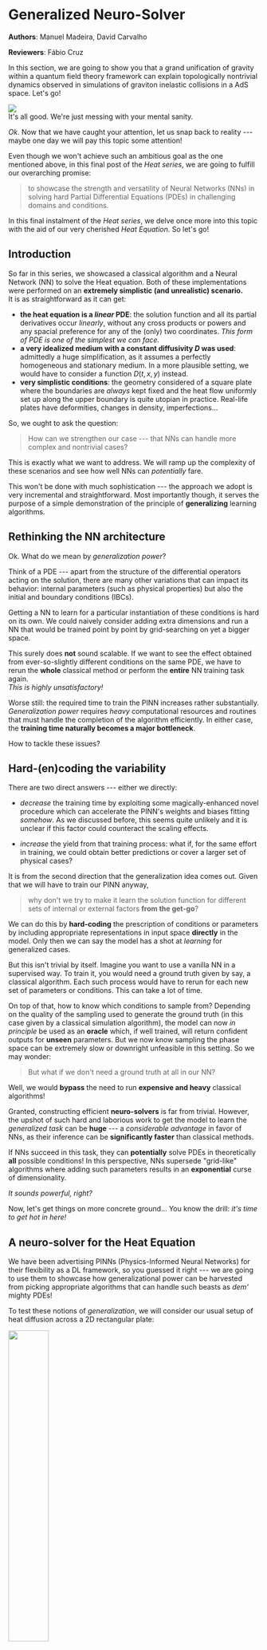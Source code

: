 # Generalized Neuro-Solver

**Authors**: Manuel Madeira, David Carvalho

**Reviewers**: Fábio Cruz


In this section, we are going to show you that a grand unification
of gravity within a quantum field theory framework can explain topologically
nontrivial dynamics observed in simulations of graviton inelastic collisions
in a AdS space. Let's go!

<div class="flex sm:justify-center">
<img src="/../_static/pdes/shaq.gif" class="max-w-xs mb-0">
</div>
<span class="mt-0 block sm:text-center text-base"> It's all good. We're just
messing with your mental sanity.
</span>

*Ok*. Now that we have caught your attention, let us snap back to reality
--- maybe one day we will pay this topic some attention!

Even though we won't achieve such an ambitious goal as the one mentioned
above, in this final post of the *Heat series*, we are going to fulfill our
overarching promise:

> to showcase the strength and versatility of Neural Networks (NNs) in solving
> hard Partial Differential Equations (PDEs) in challenging domains and conditions.

In this final instalment of the *Heat series*, we delve once more into this topic
with the aid of our very cherished *Heat Equation*.
So let's go!

## Introduction

So far in this series, we showcased a classical algorithm and a Neural Network
(NN) to solve the Heat equation.
Both of these implementations were performed on an **extremely simplistic (and
unrealistic) scenario.** \
It is as straightforward as it can get:
+ **the heat equation is a *linear* PDE**: the solution function and all its
partial derivatives occur *linearly*, without any cross products or powers and
any spacial preference for any of the (only) two coordinates.
*This form of PDE is one of the simplest we can face.*
+ **a very idealized medium with a constant diffusivity $D$ was used**:
admittedly a huge simplification, as it assumes a perfectly homogeneous and
stationary medium.
In a more plausible setting, we would have to consider a function $D(t, x, y)$
instead.
+ **very simplistic conditions**: the geometry considered of a square plate
where the boundaries are *always* kept fixed and the heat flow uniformly set up
along the upper boundary is quite utopian in practice. Real-life plates have
deformities, changes in density, imperfections...

So, we ought to ask the question:

> How can we strengthen our case --- that NNs can handle more complex and
> nontrivial cases?

This is exactly what we want to address. We will ramp up the complexity of these scenarios and see how well NNs can
*potentially* fare.

This won't be done with much sophistication --- the approach we adopt
is very incremental and straightforward.
Most importantly though, it serves the purpose of a simple demonstration of the
principle of **generalizing** learning algorithms.

## Rethinking the NN architecture

Ok. What do we mean by *generalization power*?

Think of a PDE --- apart from the structure of the differential operators
acting on the solution, there are many other variations that can impact its
behavior: internal parameters (such as physical properties) but also the
initial and boundary conditions (IBCs).

Getting a NN to learn for a particular instantiation of these conditions is
hard on its own. We could naively consider adding extra dimensions and run a NN
that would be trained point by point by grid-searching on yet a bigger space.

This surely does **not** sound scalable. If we want to see the
effect obtained from ever-so-slightly different conditions on the same PDE,
we have to rerun the **whole** classical method or perform
the **entire** NN training task again. \
*This is highly unsatisfactory!*

Worse still: the required time to train the PINN increases rather
substantially.
*Generalization power* requires *heavy* computational resources and routines that must
handle the completion of the algorithm efficiently.
In either case, the **training time naturally becomes a major bottleneck**.

How to tackle these issues?

## Hard-(en)coding the variability

There are two direct answers --- either we directly:
+ *decrease* the training time by exploiting some magically-enhanced novel
procedure which can accelerate the PINN's weights and biases fitting *somehow*.
As we discussed before, this seems quite unlikely and it is unclear if this
factor could counteract the scaling effects.

+ *increase* the yield from that training process: what if, for the same effort
in training, we could obtain better predictions or cover a larger set of physical
cases?

It is from the second direction that the generalization idea comes out.
Given that we will have to train our PINN anyway,

> why don't we try to make it learn the solution function for different sets
> of internal or external factors **from the get-go**?

We can do this by **hard-coding** the prescription of conditions or parameters by
including appropriate representations in input space **directly** in the model.
Only then we can say the model has a shot at *learning* for generalized cases.

But this isn't trivial by itself. Imagine you want to use a vanilla NN in a supervised way.
To train it, you would need a ground truth given by say, a classical algorithm.
Each such process would have to rerun for each new set of parameters or conditions.
This can take a lot of time.

On top of that, how to know which conditions to sample from? Depending on the quality of the sampling
used to generate the ground truth (in this case given by a classical simulation
 algorithm), the model can now *in principle* be used as an **oracle** which,
 if well trained, will return confident outputs for **unseen** parameters.
 But we now know sampling the phase space can be extremely slow or downright
 unfeasible in this setting. So we may wonder:

> But what if we don't need a ground truth at all in our NN?

Well, we would **bypass** the need to run **expensive and heavy** classical
algorithms!

Granted, constructing efficient **neuro-solvers** is far from trivial. However,
the upshot of such hard and laborious work to get the model to learn the
*generalized task* can be **huge** ---
a *considerable advantage* in favor of NNs, as their inference can be **significantly
faster** than classical methods.

If NNs succeed in this task, they can **potentially** solve PDEs in
theoretically **all** possible conditions!
In this perspective, NNs supersede "grid-like" algorithms where adding such
parameters results in an **exponential** curse of dimensionality.

*It sounds powerful, right?*

Now, let's get things on more concrete ground...
You know the drill: *it's time to get hot in here!*

## A neuro-solver for the Heat Equation

We have been advertising PINNs (Physics-Informed Neural Networks) for their
flexibility as a DL framework, so you guessed it right --- we are going to use
them to showcase how generalizational power can be harvested from picking
appropriate algorithms that can handle such beasts as *dem'* mighty PDEs!

To test these notions of *generalization*, we will consider our usual setup of
heat diffusion across a 2D rectangular plate:

<div class="flex sm:justify-center max-w-md sm:mx-auto">
    <img style="width:40%;" src="/../_static/pdes/IBCs_hot_edge.png">
</div>

Fig. 1: The usual initial and boundary conditions (IBCs) we assume to solve the Heat Equation on the 2D plate. Credits: David Carvalho / Inductiva.

It states that the temperature profile $u(t,x,y)$ must satisfy:

$$
\left[ \frac{\partial}{\partial t} - D \left( \frac{\partial^2}{\partial x ^2} + \frac{\partial^2}{\partial y ^2} \right) \right]u(t,x,y)= 0,
$$

With it, let's investigate three topics:

+ **Learning for parametrized boundary conditions**: keeping this admittedly simple
domain, we *parametrize* the top edge temperature $u_{\rm top}$ into our PINN.
After the network has been trained, we compare its prediction for an *unseen*
top edge temperature by benchmarking it 
with respect to the classical algorithm (FDM) output.
+ **Learning for different domains**: we see how well PINNs can solve when
using more complex geometries. We will solve the Heat Equation with a PINN
in a more challenging domain, where a spherical hole is punched into the
interior of the plate.
+ **Learning without generalizing**: we will benchmark how much slower it
gets if generalization principles are neglected. In other words, we will adress 
generalization by brute force. Using our new holed plate,
we will run PINNs that can solve across this harder domain *when trained (each 
at a time) for various diffusitivities $D$*.

### Let's Heat `run`

You don't need to program anything --- you can find and run our code in our
dedicated `github` repository
[here](https://github.com/inductiva/blog_code_snippets)
and train your powerful PINNs!

## Getting a PINN to generalize across boundary conditions

Until now, only **fixed** scenarios for which the boundary and
initial conditions were set *a priori* were used (like the ones just above).
In this framework, the PINN is trained to fit **exclusively** with those
conditions.

This is naturally far from ideal. If we were to change the initial temperature
of any edge **by a teeny tiny bit**, the model output for such a system would
already be of **dubious** predictive power!

So, we face a structural question here:

> How can we encode this boundary information as input to the PINN in a way
the model can effectively generalize its effect on the output solution?

To answer this, let's focus on an extremely simple setup to showcase this
training capability. We will keep *all* boundary and initial conditions fixed
*except* for the temperature of the top edge, which can now *change*.

Once again, we pick the simplest approach to achieve generalization: via
**parametrization**. In this way, we think of encoding the variation by means
of *variables* (or any other sensible descriptor) to allow the NN to extend the
solution function to other IBCs *natively* in its architecture.

In this simple configuration, a single **parameter** $u_{\rm top}$ will become
an **additional** input.

<div class="flex sm:justify-center sm:mx-auto">
    <img style="width:80%;" src="/../_static/pdes/PINN_top_edge.png">
</div>

Fig 2: Our PINN will now be able to learn the behavior of the solution as the hot edge temperature $u_{\rm top}$ is an input of the model. Credits: David Carvalho / Inductiva.

To see how well the PINN fares, we:
- train it by sampling many instances of $u_{\rm top}$
within the range $[-1, 1]^\mathrm{o}C$.
- then infer for the unseen case $u_{\rm top} = 0^\mathrm{o}C$.

### Running...

Do you remember when in we
mentioned that our implementation was able to accommodate some extra complexity?
Time to exploit it!

The command line instruction to trigger this experiment and generate the PINN output
is simply:

```
python heat_idrlnet.py --max_iter=10000 --output_folder=generalization_bc --hot_edge_temp_range=-1,1 --hot_edge_temp_to_plot=0 --output_num_x=500 --output_num_y=500 --colorbar_limits=-1.2,1.2
```

The script `heat_idrlnet.py` trains a PINN in the setting described throughout 
the Heat series. The flags in this command line fulfill different purposes:
+ `max_iter` defines the total number of training epochs;
+ `output_folder` determines the directory where the resulting files stemming
  from the PINN training procedure are stored;
+ `hot_edge_temp_range` is the range of hot edge temperatures within which the 
  PINN is trained;
+ `hot_edge_temp_to_plot` is the hot edge temperature to which we intend to
  infer results;
+ `output_num_x` and `output_num_y` define the discretization along the x-axis 
  and y-axis, respectively, of the grid in which we infer results;
+ `colorbar_limits` defines the range of the colorbar used.

Let's analyze it by using a classical Finite Difference Method (FDM) for
$u_{\rm top} =0 \;^\mathrm{o}C$) as the benchmark.

<div class="flex flex-col sm:justify-center max-w-lg sm:mx-auto space-y-2">
<video class="mb-0" style="width:80%;" loop muted autoplay preload="auto">
    <source src="../_static/pdes/generalization_bc.mp4" type="video/mp4">
</video>
<video class="mb-0" style="width:80%;" loop muted autoplay preload="auto">
    <source src="../_static/pdes/generalization_bc_fdm.mp4" type="video/mp4">
</video>
<video class="mb-0" style="width:80%;" loop muted autoplay preload="auto">
    <source src="../_static/pdes/generalization_bc_error.mp4" type="video/mp4">
</video>
</div>

Fig. 3: A PINN estimate of the solution of the Heat Equation for a top edge temperature $u_{\rm top} = 0^\mathrm{o}C$ [top], the output generated by a classical (FDM) method [middle] and their difference [bottom]. Credits: Manuel Madeira / Inductiva.

Very nice! As expected, the network [top] recovers the diffusion patterns
predicted by the classical algorithm [middle].
We can track the error by plotting their difference [bottom], where a great
resemblance arises. This plot can be easily obtained by running the provided `heat_error.py` python script. 
We notice that the main source of error is found in the
upper corners where cold and hot edges get in touch, generating an extremely
sharp transition that the PINN struggles to keep up with.

Even though some minor numerical deviations are seen, these are justifiable
given that the task that we have provided to the PINN is **significantly harder**,
and we kept the total number of epochs and Neural Network architecture as before
in the series.

*Lesson:* for the same amount of training, clever architectures can indeed
provide us the generalization power we sought, saving us a huge amount of
computation resources and with very little damage in results accuracy!

## Probing complex geometries

We are interested in testing PINNs for more complex geometries than the regular 
square plate. Let us then now go the extra mile and address precisely the
challenges of probing **different domains** with NNs.

PINNs are particularly well suited to address complex geometries as it only
requires **a proper domain sampler** that provides both:
- boundary and initial points with the correct target value (given by the
ground truth);
- and interior points where the PINN computes the PDE residual and then
backpropagates it.

In fact, the PINN solution function will be defined for values outside of the
domain considered, but we just neglect it.

Our code implementation supports designing a plate with an arbitrary number of
holes inside the problem domain.
Let's focus on a single hole at the plate center:

<div class="flex sm:justify-center max-w-md sm:mx-auto">
    <img style="width:60%;" src="/../_static/pdes/IBCs_hole.png">
</div>

Fig. 4: We now generalize our boundary and initial conditions given the domain by taking the top edge temperature as a variable parameter $u_{\rm top} \in [-1,1] \;^\mathrm{o}C$,
while the hole boundary is of the hot or cold type. Credits: David Carvalho / Inductiva.

Given this, we keep the boundary and initial conditions as in the previous setting
(top edge at the maximal temperature ($u =  1\;^\mathrm{o}C$) and the rest of
the boundaries and initial points at the minimal temperature ($u = -1\;^\mathrm{o}C$).

We consider two types of holes now:

+ **Hot hole**: The points sampled from the hole boundary are set to the 
maximal temperature ($u = 1\;^\mathrm{o}C$);
+ **Cold hole**: Conversely, in this case, the points sampled from the hole
boundary are set to the minimal temperature ($u = -1\;^\mathrm{o}C$).

## Running our code

Let's now get some code running! The instruction in the command line that leads to the PINN results is the following:
```
python heat_idrlnet.py --max_iter=10000 --output_folder=hot_hole --holes_list=0,0,0.1 --output_num_x=500 --output_num_y=500 --colorbar_limits=-1.5,1.5
```

For instance, the cold hole setting can be run as:

```
python heat_idrlnet.py --max_iter=10000 --output_folder=cold_hole --holes_list=0,0,0.1 --holes_temp=-1 --output_num_x=500 --output_num_y=500 --colorbar_limits=-1.5,1.5
```

Regarding the new flags in these command lines:
+ `holes_list` is the list of holes we consider in our plate, where each
  group of three contiguous entries define a hole as 
  $(x_\rm{center}, y_\rm{center}, radius)$ ;
+ `holes_temp` defines the temperature of the holes boundaries (it is not 
  defined for the hot hole as it is $1\;^\mathrm{o}C$ by default);

So, for the same $u_{\rm top} = 1\;^\mathrm{o}C$, we see the difference in the
profile for both the cold and hot hole edge scenarios:

<div class="flex flex-col sm:justify-center max-w-lg sm:mx-auto space-y-2">
<video class="mb-0" style="width:80%;" loop muted autoplay preload="auto">
    <source src="../_static/pdes/hot_hole.mp4" type="video/mp4">
</video>
<video class="mb-0" style="width:80%;" loop muted autoplay preload="auto">
    <source src="../_static/pdes/cold_hole.mp4" type="video/mp4">
</video>
</div>
Fig. 5: Heat diffusion profiles for a hot [top] and cold [bottom] temperature of the hole boundary. Case on point: small changes in parameters can result in very different outputs! Credits: Manuel Madeira / Inductiva.

*Woah*! The results from these experiments are clear: the hole in the domain
clearly affects the heat diffusion profile in **very different** outputs!

- When the hole boundary is cold, the heat source remains the same and so
the same general downward parabolic-like behavior we've discussed is observed. 
The main difference is that heat flows *around* the hole.
- The more interesting case occurs when we also pump energy into the plate
through the hole boundary.
In that case, another pattern is added -- a radial outflow.
The interference between these two streams is obtained in opposite directions:
while the cold hole suppresses the heat diffusion towards closer regions to
the hole border.

But this is still intuitive enough. But how to think of a highly complex
interference pattern? Let's put our code handling more exotic domains!

For instance, let's think of more physically-relevant cases. 
Can we understand the physics behind this irregular setting where 3 holes of
various sizes and positions are found and the boundary is now curved?

<div class="flex flex-col sm:justify-center max-w-lg sm:mx-auto space-y-2">
<video class="mb-0" style="width:80%;" loop muted autoplay preload="auto">
    <source src="../_static/pdes/3_holes.mp4" type="video/mp4">
</video>

Fig. 6: Heat flow across a more complex domain composed of three holes of varying sizes and positions, as well as curved left and right boundaries. Credits: Manuel Madeira / Inductiva.

## Generalizing through grid-searching (is inefficient)

To make a point (and get more awesome visualizations 😁), let's see how the
output changes by changing the diffusitivity rate $D$ for the hot hole
scenario.

For that, we simply run each PDE for each $D$:
<div class="flex flex-col sm:justify-center max-w-lg sm:mx-auto space-y-2">
<video class="mb-0" style="width:80%;" loop muted autoplay preload="auto">
    <source src="../_static/pdes/hot_hole_d0.01.mp4" type="video/mp4">
</video>
<video class="mb-0" style="width:80%;" loop muted autoplay preload="auto">
    <source src="../_static/pdes/hot_hole.mp4" type="video/mp4">
</video>
<video class="mb-0" style="width:80%;" loop muted autoplay preload="auto">
    <source src="../_static/pdes/hot_hole_d1.mp4" type="video/mp4">
</video>
</div>

Fig. 7: Heat diffusion profile in the holed domain by ramping up the diffusitivity from $D=0.01$ [top] to $D=0.1$ [middle] and $D=1$ [bottom]. Note that each PINN had to be trained individually. Credits: Manuel Madeira / Inductiva.

*Hot*! We can see that the diffusitivity allows us to disentangle both phenomena
streams we discussed (downward vs radial).
Additionally, it sets the time scale for *equilibration*, when the state
becomes *stationary* *i.e.* whenever $\frac{\partial u}{\partial t} = 0 $

The main point to grab here though is that the output you see comes after training
each PINN **individually**! For instance, for these settings, each PINN will take
**about 5 hours**.
This is completely **inefficient** and does not allow the algorithm to
organically understand how to map the IBCs to the output.

### The PINN architecture behind generalization

In order to make generalization tangible, the computing infrastructure needs
to be versatile and efficient.
From a computational perspective, we should ask:
> How exactly does the PINN change to accommodate for this generalization?

The fact that the loss function differs according to the domain from where
the data domain points considered are sampled is of **huge computational relevance**.

While a initial or boundary point is directly fit by the PINN to its
target (imposed by the initial or boundary condition itself), a point stemming 
from an interior domain contributes to the fitting procedure through its PDE 
residue.

PINNs do not impose an upper limit to the number of IBCs or interior domains.
Each of these IBCs may have a different target and
each interior domain might be assigned to different PDEs.
As you can imagine, for complex problems, PINNs have a high chance of turning into a mess!

Let's make use of a perk from the IDRLnet library (which supported us throughout
the Heat series) --- a visual representation of the
computational graph (in terms of `IDRLnet nodes`) underneath the implementation
it receives.

For this our instance, the representations obtained can be visualized as:

<div class="flex sm:justify-center sm:mx-auto">
    <img style="width:80%;" src="/../_static/pdes/nodes.png">
</div>

Fig. 8: Computational graphs considered by IDRLnet for each sampling domain considered. If we added holes to our plate, an extra graph would be obtained (similar to the ones from the IBCs). Credits: Manuel Madeira / Inductiva.

Note that the blue nodes are obtained by sampling the different domains 
considered (DataNodes), the red nodes are computational (PDENodes or NetNodes), and the
green nodes are constraints (targets). [2]

Having a graphical representation of what is going on inside our code is always 
helpful. Naturally, this tool may become extremely handy to ensure that the 
problem solution is well implemented.

## Conclusion

Well, it has been quite a ride!
To finish off the tutorial, we took the opportunity to sail through seas that
classical methods can not achieve (or at least through simple procedures).
The reason is that they are not scalable with increasing parameter customization.
Classical methods have underwhelming potential in providing acceleration into solving PDEs.

We argue Neural Networks have the capability of streamlining these high-dimensional
increments by generalizing more smartly.
But the complexity has been transferred to other issues.
As we alluded before, the choice and fine-tuning of variables and parameters
is not something trivial to achieve (either through classical and DL frameworks).

To see how versatile NNs can be, we pushed a little harder and checked
if adding more complexity could be coped by Physics-Informed Neural Networks (PINNs).
In a modest setup of incremental difficulty, we sure have explored a lot of situations and probed
potential means to achieve smarter training.

This strategy of adding new parameters as simple inputs to achieve
generalization is the simplest one (but arguably not the most efficient one).

There are several alternatives --- a great example is *HyperPINNs* [1], whose
results have been published recently.
They result from the fusion of hypernetworks and the more conventional PINNs.
Most importantly, HyperPINNs have been shown to succeed in achieving
generalization --- although in a different implementational flavor.

The outlook message to us is simple to state.
The issues pointed out and run experiments illustrate two essential aspects
that will need to continue being optimized are different in nature:
- the power that Machine/Deep Learning techniques have to propel scientific computing to unseen new paradigms;
- the challenges in computation and algorithm architecture caused by evermore
realistic and refined systems of interest.


## References & Remarks

[[1]](https://arxiv.org/abs/2111.01008) A great introduction to HyperPINNs! 
